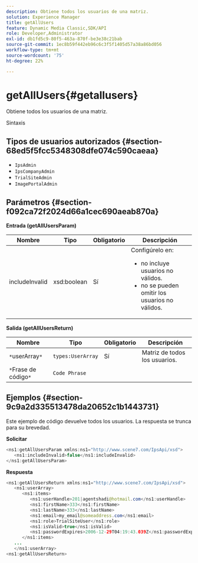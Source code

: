 ```yaml
---
description: Obtiene todos los usuarios de una matriz.
solution: Experience Manager
title: getAllUsers
feature: Dynamic Media Classic,SDK/API
role: Developer,Administrator
exl-id: db1fd5c9-80f5-463a-870f-be3e38c21bab
source-git-commit: 1ec8b59f442eb96c6c3f5f1405d57a38a86bd056
workflow-type: tm+mt
source-wordcount: '75'
ht-degree: 22%

---
```


# getAllUsers{#getallusers}

Obtiene todos los usuarios de una matriz.

Sintaxis

## Tipos de usuarios autorizados {#section-68ed5f5fcc5348308dfe074c590caeaa}

* `IpsAdmin`
* `IpsCompanyAdmin`
* `TrialSiteAdmin`
* `ImagePortalAdmin`

## Parámetros {#section-f092ca72f2024d66a1cec690aeab870a}

**Entrada (getAllUsersParam)**

<table id="table_1FE6DDADBD134E6D8BD4B52F1EAD2E85"> 
 <thead> 
  <tr> 
   <th colname="col1" class="entry"> Nombre </th> 
   <th colname="col2" class="entry"> Tipo </th> 
   <th colname="col3" class="entry"> Obligatorio </th> 
   <th colname="col4" class="entry"> Descripción </th> 
  </tr> 
 </thead>
 <tbody> 
  <tr> 
   <td colname="col1"> <span class="codeph"> <span class="varname"> includeInvalid</span> </span> </td> 
   <td colname="col2"> <span class="codeph"> xsd:boolean</span> </td> 
   <td colname="col3"> Sí </td> 
   <td colname="col4">Configúrelo en: 
    <ul id="ul_FB9F59A8293B4CCA98E42EBF8412C77B"> 
     <li id="li_3C2E6C4D3478411FA1A34D5CBFFC8108"><span class="codeph"> </span> no incluye usuarios no válidos. </li> 
     <li id="li_7FCA0DE4BE2248A690076FEC6854F5CE"><span class="codeph"> </span> no se pueden omitir los usuarios no válidos. </li> 
    </ul> </td> 
  </tr> 
 </tbody> 
</table>

**Salida (getAllUsersReturn)**

| Nombre | Tipo | Obligatorio | Descripción |
|---|---|---|---|
| `*`userArray`*` | `types:UserArray` | Sí | Matriz de todos los usuarios. |
| `*`Frase de código`*` | `Code Phrase` |  |  |

## Ejemplos {#section-9c9a2d335513478da20652c1b1443731}

Este ejemplo de código devuelve todos los usuarios. La respuesta se trunca para su brevedad.

**Solicitar**

```java
<ns1:getAllUsersParam xmlns:ns1="http://www.scene7.com/IpsApi/xsd">
   <ns1:includeInvalid>false</ns1:includeInvalid>
</ns1:getAllUsersParam>
```

**Respuesta**

```java
<ns1:getAllUsersReturn xmlns:ns1="http://www.scene7.com/IpsApi/xsd">
   <ns1:userArray>
      <ns1:items>
         <ns1:userHandle>201|agentshadi@hotmail.com</ns1:userHandle>
         <ns1:firstName>333</ns1:firstName>
         <ns1:lastName>333</ns1:lastName>
         <ns1:email>my_email@someaddress.com</ns1:email>
         <ns1:role>TrialSiteUser</ns1:role>
         <ns1:isValid>true</ns1:isValid>
         <ns1:passwordExpires>2006-12-29T04:19:43.039Z</ns1:passwordExpires>
      </ns1:items>
   ...
   </ns1:userArray>
<ns1:getAllUsersReturn>
```
